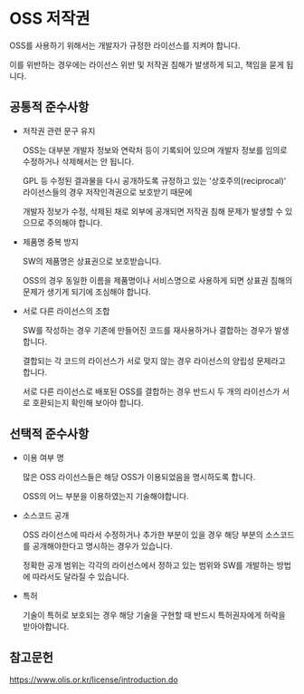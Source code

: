 # OSS 저작권


OSS를 사용하기 위해서는 개발자가 규정한 라이선스를 지켜야 합니다.

이를 위반하는 경우에는 라이선스 위반 및 저작권 침해가 발생하게 되고, 책임을 묻게 됩니다.

공통적 준수사항
---------------

* 저작권 관련 문구 유지

    OSS는 대부분 개발자 정보와 연락처 등이 기록되어 있으며 개발자 정보를 임의로 수정하거나 삭제해서는 안 됩니다.

    GPL 등 수정된 결과물을 다시 공개하도록 규정하고 있는 '상호주의(reciprocal)' 라이선스들의 경우 저작인격권으로 보호받기 때문에 

    개발자 정보가 수정, 삭제된 채로 외부에 공개되면 저작권 침해 문제가 발생할 수 있으므로 주의해야 합니다.

* 제품명 중복 방지

    SW의 제품명은 상표권으로 보호받습니다.

    OSS의 경우 동일한 이름을 제품명이나 서비스명으로 사용하게 되면 상표권 침해의 문제가 생기게 되기에 조심해야 합니다.


* 서로 다른 라이선스의 조합

   SW를 작성하는 경우 기존에 만들어진 코드를 재사용하거나 결합하는 경우가 발생합니다.
   
   결합되는 각 코드의 라이선스가 서로 맞지 않는 경우 라이선스의 양립성 문제라고 합니다. 
   
   서로 다른 라이선스로 배포된 OSS를 결합하는 경우 반드시 두 개의 라이선스가 서로 호환되는지 확인해 보아야 합니다.

선택적 준수사항
---------------
* 이용 여부 명

    많은 OSS 라이선스들은 해당 OSS가 이용되었음을 명시하도록 합니다.
    
    OSS의 어느 부분을 이용하였는지 기술해야합니다.

* 소스코드 공개
    
    OSS 라이선스에 따라서 수정하거나 추가한 부분이 있을 경우 해당 부분의 소스코드를 공개해야한다고 명시하는 경우가 있습니다.
    
    정확한 공개 범위는 각각의 라이선스에서 정하고 있는 범위와 SW를 개발하는 방법에 따라서도 달라질 수 있습니다.
    
* 특허

    기술이 특허로 보호되는 경우 해당 기술을 구현할 때 반드시 특허권자에게 허락을 받아야합니다.
    
 참고문헌
 --------
 https://www.olis.or.kr/license/introduction.do
